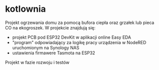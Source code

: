 # kotlownia
Projekt ogrzewania domu za pomocą bufora ciepła oraz grzałek lub pieca CO na ekogroszek.
W projekcie znajdują się:
- projekt PCB pod ESP32 DevKit w aplikacji online Easy EDA
- "program" odpowiadający za logikę pracy urządzenia w NodeRED uruchomionym na Synology NAS
- ustawienia firmawere Tasmota na ESP32

Projekt w fazie rozwoju i testów 
